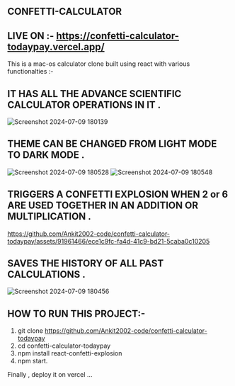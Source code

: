 ## CONFETTI-CALCULATOR
## LIVE ON :- https://confetti-calculator-todaypay.vercel.app/
This is a mac-os calculator clone built using react with various functionalties :-

 ## IT HAS ALL THE ADVANCE SCIENTIFIC CALCULATOR OPERATIONS IN IT .
 ![Screenshot 2024-07-09 180139](https://github.com/Ankit2002-code/confetti-calculator-todaypay/assets/91961466/4cd23edd-7a95-497c-a699-6bac7b4b7d98)
 ## THEME CAN BE CHANGED FROM LIGHT MODE TO DARK MODE .
  ![Screenshot 2024-07-09 180528](https://github.com/Ankit2002-code/confetti-calculator-todaypay/assets/91961466/c3329ba9-edad-435b-8737-984dc23c86e8)   ![Screenshot 2024-07-09 180548](https://github.com/Ankit2002-code/confetti-calculator-todaypay/assets/91961466/a9875846-7752-42f5-9f47-69ae241feb06)

 ## TRIGGERS A CONFETTI EXPLOSION WHEN 2 or 6 ARE USED TOGETHER IN AN ADDITION OR MULTIPLICATION .
   https://github.com/Ankit2002-code/confetti-calculator-todaypay/assets/91961466/ece1c9fc-fa4d-41c9-bd21-5caba0c10205

## SAVES THE HISTORY OF ALL PAST CALCULATIONS .
  ![Screenshot 2024-07-09 180456](https://github.com/Ankit2002-code/confetti-calculator-todaypay/assets/91961466/240ab0c7-f9af-4780-8cd4-b135faa4b3bf)

## HOW TO RUN THIS PROJECT:-
1. git clone https://github.com/Ankit2002-code/confetti-calculator-todaypay
2. cd confetti-calculator-todaypay
3. npm install react-confetti-explosion
4. npm start.

Finally , deploy it on vercel ...

 
